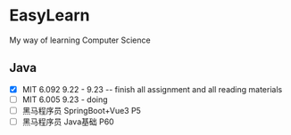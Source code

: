 # EasyLearn
My way of learning Computer Science



## Java

- [x] MIT 6.092 9.22 - 9.23 -- finish all assignment and all reading materials
- [ ] MIT 6.005 9.23 - doing 
- [ ] 黑马程序员 SpringBoot+Vue3 P5
- [ ] 黑马程序员 Java基础 P60
